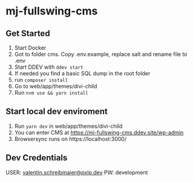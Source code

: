 # mj-fullswing-cms

## Get Started
1. Start Docker
2. Got to folder cms. Copy .env.example, replace salt and rename file to .env 
3. Start DDEV with  `ddev start`
4. If needed you find a basic SQL dump in the root folder
5. run `composer install`
6. Go to web/app/themes/divi-child
7. Run `nvm use && yarn install`

## Start local dev enviroment
1. Run `yarn dev` in web/app/themes/divi-child
2. You can enter CMS at https://mj-fullswing-cms.ddev.site/wp-admin
3. Browsersync runs on https://localhost:3000/

## Dev Credentials
USER: valentin.schreibmaier@pxlp.dev
PW: development
